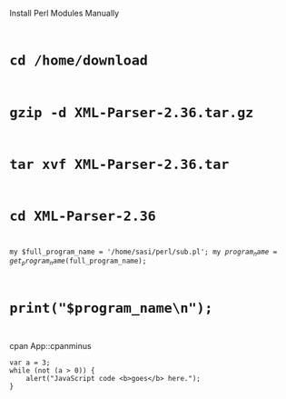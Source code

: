 Install Perl Modules Manually
<code>
# cd /home/download
# gzip -d XML-Parser-2.36.tar.gz
# tar xvf XML-Parser-2.36.tar
# cd XML-Parser-2.36
my $full_program_name = '/home/sasi/perl/sub.pl';
my $program_name = get_program_name($full_program_name);
# print("$program_name\n");
</code>

cpan App::cpanminus

<!-- language: lang-js -->

    var a = 3;
    while (not (a > 0)) {
        alert("JavaScript code <b>goes</b> here.");
    }
